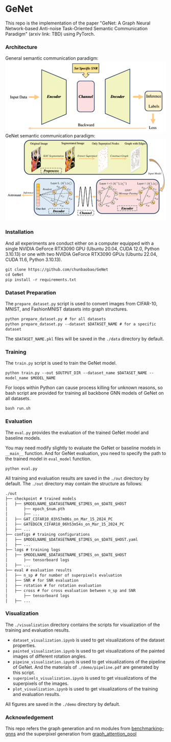 # GeNet

This repo is the implementation of the paper "GeNet: A Graph Neural Network-based Anti-noise
Task-Oriented Semantic Communication Paradigm" (arxiv link: TBD) using PyTorch.
### Architecture
General semantic communication paradigm:
![conv](./demo/conv.png)
GeNet semantic communication paradigm:
![pipeline](./demo/pipeline.png)




### Installation
And all experiments are conduct either on a computer equipped with a single NVIDIA GeForce RTX3090 GPU (Ubuntu 20.04, CUDA 12.0, Python 3.10.13)
or one with two NVIDIA GeForce RTX3090 GPUs (Ubuntu 22.04, CUDA 11.6, Python 3.10.13).
```
git clone https://github.com/chunbaobao/GeNet
cd GeNet
pip install -r requirements.txt
```
### Dataset Preparation
The `prepare_dataset.py` script is used to convert images from CIFAR-10, MNIST, and FashionMNIST datasets into graph structures.
```
python prepare_dataset.py # for all datasets
python prepare_dataset.py --dataset $DATASET_NAME # for a specific dataset
```
The `$DATASET_NAME.pkl` files will be saved in the `./data` directory by default.
### Training
The `train.py` script is used to train the GeNet model.

```
python train.py --out $OUTPUT_DIR --dataset_name $DATASET_NAME --model_name $MODEL_NAME
```
For loops within Python can cause process killing for unknown reasons, so bash script are provided for training all backbone GNN models of GeNet on all datasets.
```
bash run.sh
```
### Evaluation
The `eval.py` provides the evaluation of the trained GeNet model and baseline models. 

You may need modify slightly to evaluate the GeNet or baseline models in `__main__` function. And for GeNet evaluation, you need to specify the path to the trained model in `eval_model` function.
```
python eval.py
```
All training and evaluation results are saved in the `./out` directory by default. The `./out` directory may contain the structure as follows:
```
./out
├── checkpoint # trained models
│   ├── $MODELNAME_$DATASETNAME_$TIMES_on_$DATE_$HOST
│       ├── epoch_$num.pth
│       ├── ...
│   ├── GAT_CIFAR10_03h57m06s_on_Mar_15_2024_PC
│   ├── GATEDGCN_CIFAR10_06h53m54s_on_Mar_15_2024_PC
│   ├── ...
├── configs # training configurations
│   ├── $MODELNAME_$DATASETNAME_$TIMES_on_$DATE_$HOST.yaml
│   ├── ...
├── logs # training logs
│   ├── $MODELNAME_$DATASETNAME_$TIMES_on_$DATE_$HOST
│       ├── tensorboard logs
│   ├── ...
├── eval # evaluation results
│   ├── n_sp # for number of superpixels evaluation
│   ├── SNR # for SNR evaluation
│   ├── rotation # for rotation evaluation
│   ├── cross # for cross evaluation between n_sp and SNR
│       ├── tensorboard logs
│   ├── ...
```
### Visualization

The `./visualization` directory contains the scripts for visualization of the training and evaluation results.
- `dataset_visualization.ipynb` is used to get visualizations of the dataset properties.
- `painted_visualization.ipynb` is used to get visualizations of the painted images of different rotation angles.
- `pipeine_visualization.ipynb` is used to get visualizations of the pipeline of GeNet. And the materials of `./demo/pipeline.pdf` are generated by this script.
- `superpixels_visualization.ipynb` is used to get visualizations of the superpixels of the images.
- `plot_visualization.ipynb` is used to get visualizations of the training and evaluation results.

All figures are saved in the `./demo` directory by default.


### Acknowledgement
This repo refers the graph generation and nn modules from [benchmarking-gnns](https://github.com/graphdeeplearning/benchmarking-gnns) and the superpixel generation from [graph_attention_pool](https://github.com/bknyaz/graph_attention_pool/blob/master/extract_superpixels.py)